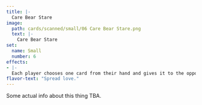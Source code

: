 ```yaml
---
title: |-
  Care Bear Stare
image: 
  path: cards/scanned/small/06 Care Bear Stare.png
  text: |-
    Care Bear Stare
set:
  name: Small
  number: 6
effects: 
- |-
  Each player chooses one card from their hand and gives it to the opponent.
flavor-text: "Spread love."
---
```

Some actual info about this thing TBA.
